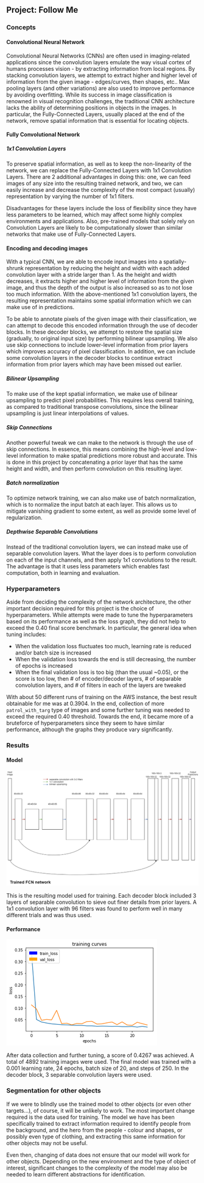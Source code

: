 ## Project: Follow Me

[image1]: ./images/fcn_arch.png
[image2]: ./images/graph.png

### Concepts
#### Convolutional Neural Network
Convolutional Neural Networks (CNNs) are often used in imaging-related applications since the convolution layers emulate the way visual cortex of humans processes vision - by extracting information from local regions. By stacking convolution layers, we attempt to extract higher and higher level of information from the given image - edges/curves, then shapes, etc.. Max pooling layers (and other variations) are also used to improve performance by avoiding overfitting. While its success in image classification is renowned in visual recognition challenges, the traditional CNN architecture lacks the ability of determining positions in objects in the images. In particular, the Fully-Connected Layers, usually placed at the end of the network, remove spatial information that is essential for locating objects.

#### Fully Convolutional Network

##### 1x1 Convolution Layers
To preserve spatial information, as well as to keep the non-linearity of the network, we can replace the Fully-Connected Layers with 1x1 Convolution Layers. There are 2 additional advantages in doing this: one, we can feed images of any size into the resulting trained network, and two, we can easily increase and decrease the complexity of the most compact (usually) representation by varying the number of 1x1 filters.

Disadvantages for these layers include the loss of flexibility since they have less parameters to be learned, which may affect some highly complex environments and applications. Also, pre-trained models that solely rely on Convolution Layers are likely to be computationally slower than similar networks that make use of Fully-Connected Layers.

#### Encoding and decoding images
With a typical CNN, we are able to encode input images into a spatially-shrunk representation by reducing the height and width with each added convolution layer with a stride larger than 1. As the height and width decreases, it extracts higher and higher level of information from the given image, and thus the depth of the output is also increased so as to not lose too much information. With the above-mentioned 1x1 convolution layers, the resulting representation maintains some spatial information which we can make use of in predictions.

To be able to annotate pixels of the given image with their classification, we can attempt to decode this encoded information through the use of decoder blocks. In these decoder blocks, we attempt to restore the spatial size (gradually, to original input size) by performing bilinear upsampling. We also use skip connections to include lower-level information from prior layers which improves accuracy of pixel classification. In addition, we can include some convolution layers in the decoder blocks to continue extract information from prior layers which may have been missed out earlier.

##### Bilinear Upsampling
To make use of the kept spatial information, we make use of bilinear upsampling to predict pixel probabilities. This requires less overall training, as compared to traditional transpose convolutions, since the bilinear upsampling is just linear interpolations of values.

##### Skip Connections
Another powerful tweak we can make to the network is through the use of skip connections. In essence, this means combining the high-level and low-level information to make spatial predictions more robust and accurate. This is done in this project by concatenating a prior layer that has the same height and width, and then perform convolution on this resulting layer.

##### Batch normalization
To optimize network training, we can also make use of batch normalization, which is to normalize the input batch at each layer. This allows us to mitigate vanishing gradient to some extent, as well as provide some level of regularization.

##### Depthwise Separable Convolutions
Instead of the traditional convolution layers, we can instead make use of separable convolution layers. What the layer does is to perform convolution on each of the input channels, and then apply 1x1 convolutions to the result. The advantage is that it uses less parameters which enables fast computation, both in learning and evaluation.

### Hyperparameters
Aside from deciding the complexity of the network architecture, the other important decision required for this project is the choice of hyperparameters. While attempts were made to tune the hyperparameters based on its performance as well as the loss graph, they did not help to exceed the 0.40 final score benchmark. In particular, the general idea when tuning includes:
- When the validation loss fluctuates too much, learning rate is reduced and/or batch size is increased
- When the validation loss towards the end is still decreasing, the number of epochs is increased
- When the final validation loss is too big (than the usual ~0.05), or the score is too low, then # of encoder/decoder layers, # of separable convolution layers, and # of filters in each of the layers are tweaked

With about 50 different runs of training on the AWS instance, the best result obtainable for me was at 0.3904. In the end, collection of more `patrol_with_targ` type of images and some further tuning was needed to exceed the required 0.40 threshold. Towards the end, it became more of a bruteforce of hyperparameters since they seem to have similar performance, although the graphs they produce vary significantly.

### Results
#### Model
![FCN Architecture][image1]

This is the resulting model used for training. Each decoder block included 3 layers of separable convolution to sieve out finer details from prior layers. A 1x1 convolution layer with 96 filters was found to perform well in many different trials and was thus used.

#### Performance
![Training Loss Graph][image2]

After data collection and further tuning, a score of 0.4267 was achieved.
A total of 4892 training images were used. The final model was trained with a 0.001 learning rate, 24 epochs, batch size of 20, and steps of 250. In the decoder block, 3 separable convolution layers were used.

### Segmentation for other objects
If we were to blindly use the trained model to other objects (or even other targets...), of course, it will be unlikely to work. The most important change required is the data used for training. The model we have has been specifically trained to extract information required to identify people from the background, and the hero from the people - colour and shapes, or possibly even type of clothing, and extracting this same information for other objects may not be useful.

Even then, changing of data does not ensure that our model will work for other objects. Depending on the new environment and the type of object of interest, significant changes to the complexity of the model may also be needed to learn different abstractions for identification.